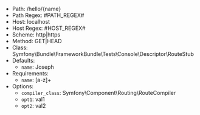 - Path: /hello/{name}
- Path Regex: #PATH_REGEX#
- Host: localhost
- Host Regex: #HOST_REGEX#
- Scheme: http|https
- Method: GET|HEAD
- Class: Symfony\Bundle\FrameworkBundle\Tests\Console\Descriptor\RouteStub
- Defaults: 
    - `name`: Joseph
- Requirements: 
    - `name`: [a-z]+
- Options: 
    - `compiler_class`: Symfony\Component\Routing\RouteCompiler
    - `opt1`: val1
    - `opt2`: val2

